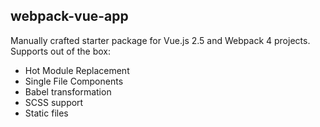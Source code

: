 ## webpack-vue-app
Manually crafted starter package for Vue.js 2.5 and Webpack 4 projects. 
Supports out of the box:
+ Hot Module Replacement
+ Single File Components
+ Babel transformation
+ SCSS support
+ Static files 

